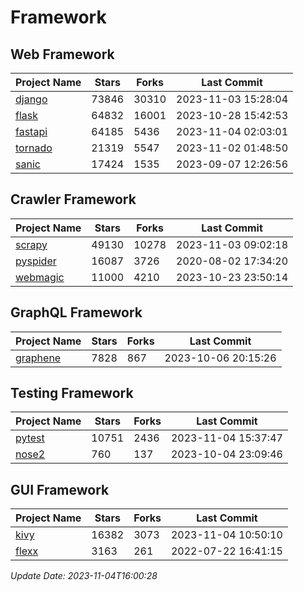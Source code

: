 # Framework

## Web Framework
| Project Name | Stars | Forks | Last Commit |
| ------------ | ----- | ----- | ----------- |
| [django](https://github.com/django/django) | 73846 | 30310 | 2023-11-03 15:28:04 |
| [flask](https://github.com/pallets/flask) | 64832 | 16001 | 2023-10-28 15:42:53 |
| [fastapi](https://github.com/tiangolo/fastapi) | 64185 | 5436 | 2023-11-04 02:03:01 |
| [tornado](https://github.com/tornadoweb/tornado) | 21319 | 5547 | 2023-11-02 01:48:50 |
| [sanic](https://github.com/sanic-org/sanic) | 17424 | 1535 | 2023-09-07 12:26:56 |

## Crawler Framework
| Project Name | Stars | Forks | Last Commit |
| ------------ | ----- | ----- | ----------- |
| [scrapy](https://github.com/scrapy/scrapy) | 49130 | 10278 | 2023-11-03 09:02:18 |
| [pyspider](https://github.com/binux/pyspider) | 16087 | 3726 | 2020-08-02 17:34:20 |
| [webmagic](https://github.com/code4craft/webmagic) | 11000 | 4210 | 2023-10-23 23:50:14 |

## GraphQL Framework
| Project Name | Stars | Forks | Last Commit |
| ------------ | ----- | ----- | ----------- |
| [graphene](https://github.com/graphql-python/graphene) | 7828 | 867 | 2023-10-06 20:15:26 |

## Testing Framework
| Project Name | Stars | Forks | Last Commit |
| ------------ | ----- | ----- | ----------- |
| [pytest](https://github.com/pytest-dev/pytest) | 10751 | 2436 | 2023-11-04 15:37:47 |
| [nose2](https://github.com/nose-devs/nose2) | 760 | 137 | 2023-10-04 23:09:46 |

## GUI Framework
| Project Name | Stars | Forks | Last Commit |
| ------------ | ----- | ----- | ----------- |
| [kivy](https://github.com/kivy/kivy) | 16382 | 3073 | 2023-11-04 10:50:10 |
| [flexx](https://github.com/flexxui/flexx) | 3163 | 261 | 2022-07-22 16:41:15 |

*Update Date: 2023-11-04T16:00:28*